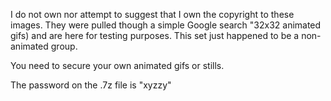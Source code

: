 I do not own nor attempt to suggest that I own the copyright to these images.
They were pulled though a simple Google search "32x32 animated gifs) and 
are here for testing purposes.  This set just happened to be a non-animated
group.

You need to secure your own animated gifs or stills.

The password on the .7z file is "xyzzy"